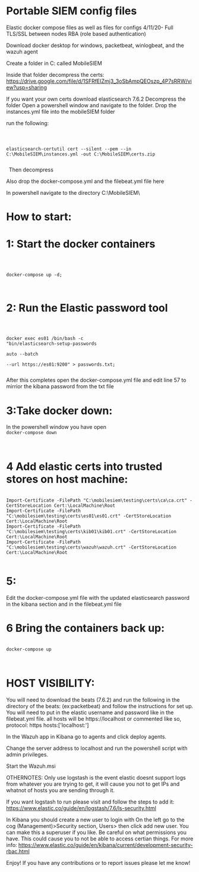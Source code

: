 # Portable SIEM config files
Elastic docker compose files as well as files for configs
4/11/20- Full TLS/SSL between nodes RBA (role based authentication) 

 Download docker desktop for windows, packetbeat, winlogbeat, and the wazuh agent
 
 Create a folder in C: called MobileSIEM
 
 Inside that folder decompress the certs:
https://drive.google.com/file/d/1SFRfEIZmj3_3oSbAmpQEOszp_4P7sRRW/view?usp=sharing
 
If you want your own certs download elasticsearch 7.6.2 
Decompress the folder
Open a powershell window and navigate to the folder. 
Drop the instances.yml file into the mobileSIEM folder

run the following:

<code class ="sh">
 
elasticsearch-certutil cert --silent --pem --in C:\MobileSIEM\instances.yml -out C:\MobileSIEM\certs.zip
 
 </code>
Then decompress



Also drop the docker-compose.yml and the filebeat.yml file here

In powershell navigate to the directory C:\MobileSIEM\

# How to start:
# 1: Start the docker containers
<code class ="sh">
 
docker-compose up -d;

</code>

# 2: Run the Elastic password tool

<code class ="sh">
 
docker exec es01 /bin/bash -c "bin/elasticsearch-setup-passwords \
auto --batch \
--url https://es01:9200" > passwords.txt;

</code>
After this completes open the docker-compose.yml file and edit line 57 to mirrior the kibana password from the txt file

# 3:Take docker down:
In the powershell window you have open
<code class ="sh">
 docker-compose down

</code>


# 4 Add elastic certs into trusted stores on host machine:


<code class ="sh">
Import-Certificate -FilePath "C:\mobilesiem\testing\certs\ca\ca.crt" -CertStoreLocation Cert:\LocalMachine\Root
Import-Certificate -FilePath "C:\mobilesiem\testing\certs\es01\es01.crt" -CertStoreLocation Cert:\LocalMachine\Root
Import-Certificate -FilePath "C:\mobilesiem\testing\certs\kib01\kib01.crt" -CertStoreLocation Cert:\LocalMachine\Root
Import-Certificate -FilePath "C:\mobilesiem\testing\certs\wazuh\wazuh.crt" -CertStoreLocation Cert:\LocalMachine\Root

</code>

# 5:
Edit the docker-compose.yml file with the updated elasticsearch password in the kibana section and in the filebeat.yml file

# 6 Bring the containers back up:

<code class ="sh">
docker-compose up
 
 </code>




# HOST VISIBILITY:
You will need to download the beats (7.6.2) and run the following in the directory of the beats: (ex:packetbeat) and follow the instructions for set up. You will need to put in the elastic username and password like in the filebeat.yml file. 
all hosts will be https://localhost or commented like so, protocol: https    hosts:['localhost:']

In the Wazuh app in Kibana go to agents and click deploy agents.

Change the server address to localhost and run the powershell script with admin privileges.

Start the Wazuh.msi 



OTHERNOTES:
Only use logstash is the event elastic doesnt support logs from whatever you are trying to get, it will cause you not to get IPs and whatnot of hosts you are sending through it.

If you want logstash to run please visit and follow the steps to add it:
https://www.elastic.co/guide/en/logstash/7.6/ls-security.html

In Kibana you should create a new user to login with
On the left go to the cog (Management)>Security section, Users> then click add new user.
You can make this a superuser if you like. Be careful on what permissions you have. This could cause you to not be able to access certian things.
For more info:
https://www.elastic.co/guide/en/kibana/current/development-security-rbac.html

Enjoy! If you have any contributions or to report issues please let me know!
